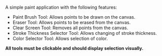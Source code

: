 A simple paint application with the following features:

* Paint Brush Tool: Allows points to be drawn on the canvas.
* Eraser Tool: Allows points to be erased from the canvas.
* Clear Screen Tool: Removes all points from the canvas.
* Stroke Thickness Selector Tool: Allows changing of stroke thickness.
* Color Selector Tool: Allows selection of color.

**All tools must be clickable and should display selection visually.**
